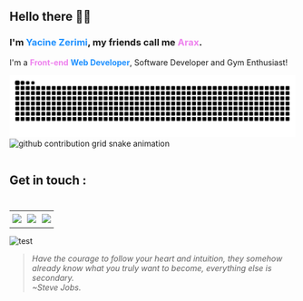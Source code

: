 ## Hello there 🌌👋

### I'm <strong style="color:#1E90FF">Yacine Zerimi</strong>, my friends call me <strong style="color:violet;">Arax</strong>.
<div> I'm a <strong style="color:violet;">Front-end</strong> <strong style="color:#1E90FF">Web Developer</strong>, Software Developer and Gym Enthusiast!</div>

![github contribution grid snake animation](https://raw.githubusercontent.com/HaidarEzio/HaidarEzio/output/github-contribution-grid-snake-dark.svg#gh-dark-mode-only)![github contribution grid snake animation](https://raw.githubusercontent.com/Arrrax1/Arrrax1/output/github-contribution-grid-snake.svg#gh-light-mode-only)

<div style="display: flex; justify-content: center;border:none;flex-direction:column;gap:10px">
  <h2>Get in touch :</h2>
  <table>
    <tr style="border:none;">
      <td style="border:none;padding:5px"><a href="https://www.linkedin.com/in/yacinezerimi" target="_blank"><img src="https://img.shields.io/badge/LinkedIn-Yacine%20Zerimi-014F86" /></a></td>
      <td style="border:none;padding:5px"><a href="https://www.instagram.com/yacinezerimi" target="_blank"><img src="https://img.shields.io/badge/instagram-yacinezerimi-cd486b" /></a></td>
      <td style="border:none;padding:5px"><a href="https://www.facebook.com/yacine.zerimi.1" target="_blank"><img src="https://img.shields.io/badge/facebook-yacine.zerimi.1-1E90FF" /></a></td>
    </tr>
  </table>
</div>

<img src="" alt="test">

<!-- remember to make the api call to daily uotes -->
> *Have the courage to follow your heart and intuition, they somehow already know what you truly want to become, everything else is secondary.* <br>
> *~Steve Jobs.*

<!--
**Arrrax1/Arrrax1** is a ✨ _special_ ✨ repository because its `README.md` (this file) appears on your GitHub profile.

Here are some ideas to get you started:

- 🔭 I’m currently working on ...
- 🌱 I’m currently learning ...
- 👯 I’m looking to collaborate on ...
- 🤔 I’m looking for help with ...
- 💬 Ask me about ...
- 📫 How to reach me: ...
- 😄 Pronouns: ...
- ⚡ Fun fact: ...
-->
